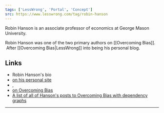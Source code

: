 ```yaml
---
tags: ['LessWrong', 'Portal', 'Concept']
src: https://www.lesswrong.com/tag/robin-hanson
---
```


Robin Hanson is an associate professor of economics at George Mason University.

Robin Hanson was one of the two primary authors on [[Overcoming Bias]].  After [[Overcoming Bias|LessWrong]] into being his personal blog.

## Links
- Robin Hanson's bio 
- [on his personal site](http://hanson.gmu.edu/bio.html)
- , 
- [on Overcoming Bias](http://www.overcomingbias.com/bio)
- [A list of all of Hanson's posts to Overcoming Bias with dependency graphs](http://web.archive.org/web/20161020114937/https://www.cs.auckland.ac.nz/~andwhay/hpostlist.html)



---

